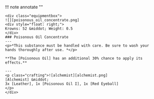 !!! note annotate ""

    <div class="equipmentbox">
    ![][poisonous_oil_concentrate.png]
    <div style="float: right;">
    Krowns: 52 &middot; Weight: 0.5
    </div>
    ### Poisonous Oil Concentrate
    ---
    <p>*This substance must be handled with care. Be sure to wash your hands thoroughly after use. *</p>

    **The [Poisonous Oil] has an additional 30% chance to apply its effects.**

    ---
    <p class="crafting">![alchemist][alchemist.png] 
    [Alchemist] &middot; 
    3x [Leather], 1x [Poisonous Oil I], 1x [Red Eyeball]
    </p>
    </div>